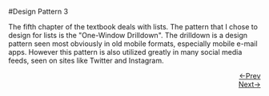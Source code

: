 #Design Pattern 3

The fifth chapter of the textbook deals with lists. The pattern that I chose to design for lists is the "One-Window Drilldown". The drilldown is a design pattern seen most obviously in old mobile formats, especially mobile e-mail apps. However this pattern is also utilized greatly in many social media feeds, seen on sites like Twitter and Instagram.















<div style="text-align: right"> <a href="g-birmin.github.io/dp_2"> <-Prev </a> </div> <div style="text-align: right"> <a href="g-birmin.github.io/dp_4"> Next-> </a> </div>
